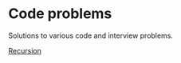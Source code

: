 # Code problems
Solutions to various code and interview problems.

[Recursion](https://github.com/ivanmmarkovic/code-problems/tree/master/Recursion)
